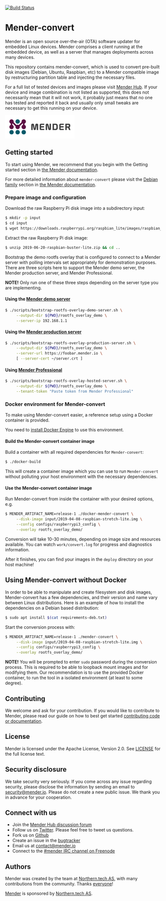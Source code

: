 [![Build Status](https://gitlab.com/Northern.tech/Mender/mender-convert/badges/next/pipeline.svg)](https://gitlab.com/Northern.tech/Mender/mender-convert/pipelines)

# Mender-convert

Mender is an open source over-the-air (OTA) software updater for embedded Linux devices. Mender comprises a client running at the embedded device, as well as a server that manages deployments across many devices.

This repository contains mender-convert, which is used to convert pre-built disk images (Debian, Ubuntu, Raspbian, etc) to a Mender compatible image by restructuring partition table and injecting the necessary files.

For a full list of tested devices and images please visit [Mender Hub](https://hub.mender.io/c/board-integrations/debian-family). If your device and image combination is not listed as supported, this does not necessarily mean that it will not work, it probably just means that no one has tested and reported it back and usually only small tweaks are necessary to get this running on your device.

![Mender logo](https://github.com/mendersoftware/mender/raw/master/mender_logo.png)


## Getting started

To start using Mender, we recommend that you begin with the Getting started
section in [the Mender documentation](https://docs.mender.io/).

For more detailed information about `mender-convert` please visit the
[Debian family](https://docs.mender.io/artifacts/debian-family) section in
[the Mender documentation](https://docs.mender.io/).


### Prepare image and configuration

Download the raw Raspberry Pi disk image into a subdirectory input:

```bash
$ mkdir -p input
$ cd input
$ wget https://downloads.raspberrypi.org/raspbian_lite/images/raspbian_lite-2019-06-24/2019-06-20-raspbian-buster-lite.zip
```

Extract the raw Raspberry Pi disk image:

```bash
$ unzip 2019-06-20-raspbian-buster-lite.zip && cd ..
```

Bootstrap the demo rootfs overlay that is configured to connect to
a Mender server with polling intervals set appropriately for
demonstration purposes.  There are three scripts here to support
the Mender demo server, the Mender production server, and Mender
Professional.

**NOTE!** Only run one of these three steps depending on the server
type you are implementing.

#### Using the [Mender demo server](https://docs.mender.io/getting-started/on-premise-installation/create-a-test-environment)
```bash
$ ./scripts/bootstrap-rootfs-overlay-demo-server.sh \
     --output-dir ${PWD}/rootfs_overlay_demo \
     --server-ip 192.168.1.1
```

#### Using the [Mender production server](https://docs.mender.io/administration/production-installation)
```bash
$ ./scripts/bootstrap-rootfs-overlay-production-server.sh \
     --output-dir ${PWD}/rootfs_overlay_demo \
     --server-url https://foobar.mender.io \
     [ --server-cert ~/server.crt ]
```

#### Using [Mender Professional](https://mender.io/products/mender-professional)
```bash
$ ./scripts/bootstrap-rootfs-overlay-hosted-server.sh \
     --output-dir ${PWD}/rootfs_overlay_demo \
     --tenant-token "Paste token from Mender Professional"
```


### Docker environment for Mender-convert

To make using Mender-convert easier, a reference setup using a Docker
container is provided.

You need to [install Docker Engine](https://docs.docker.com/install) to use
this environment.


#### Build the Mender-convert container image

Build a container with all required dependencies for `Mender-convert`:

```bash
$ ./docker-build
```

This will create a container image which you can use to run `Mender-convert`
without polluting your host environment with the necessary dependencies.


#### Use the Mender-convert container image

Run Mender-convert from inside the container with your desired options, e.g.

```bash
$ MENDER_ARTIFACT_NAME=release-1 ./docker-mender-convert \
     --disk-image input/2019-04-08-raspbian-stretch-lite.img \
     --config configs/raspberrypi3_config \
     --overlay rootfs_overlay_demo/
```

Conversion will take 10-30 minutes, depending on image size and resources
available. You can watch `work/convert.log` for progress and diagnostics
information.

After it finishes, you can find your images in the `deploy` directory on your
host machine!

## Using Mender-convert without Docker

In order to be able to manipulate and create filesystem and disk images,
Mender-convert has a few dependencies, and their version and name vary between
Linux distributions. Here is an example of how to install the dependencies on a
Debian based distribution:

```bash
$ sudo apt install $(cat requirements-deb.txt)
```

Start the conversion process with:

```bash
$ MENDER_ARTIFACT_NAME=release-1 ./mender-convert \
     --disk-image input/2019-04-08-raspbian-stretch-lite.img \
     --config configs/raspberrypi3_config \
     --overlay rootfs_overlay_demo/
```

**NOTE!** You will be prompted to enter `sudo` password during the conversion
process. This is required to be able to loopback mount images and for modifying
them. Our recommendation is to use the provided Docker container, to run the
tool in a isolated environment (at least to some degree).


## Contributing

We welcome and ask for your contribution. If you would like to contribute to
Mender, please read our guide on how to best get started
[contributing code or documentation](https://github.com/mendersoftware/mender/blob/master/CONTRIBUTING.md).


## License

Mender is licensed under the Apache License, Version 2.0. See
[LICENSE](https://github.com/mendersoftware/mender-convert/blob/master/LICENSE)
for the full license text.


## Security disclosure

We take security very seriously. If you come across any issue regarding
security, please disclose the information by sending an email to
[security@mender.io](security@mender.io). Please do not create a new public
issue. We thank you in advance for your cooperation.


## Connect with us

* Join the [Mender Hub discussion forum](https://hub.mender.io)
* Follow us on [Twitter](https://twitter.com/mender_io). Please
  feel free to tweet us questions.
* Fork us on [Github](https://github.com/mendersoftware)
* Create an issue in the [bugtracker](https://tracker.mender.io/projects/MEN)
* Email us at [contact@mender.io](mailto:contact@mender.io)
* Connect to the [#mender IRC channel on Freenode](http://webchat.freenode.net/?channels=mender)


## Authors

Mender was created by the team at [Northern.tech AS](https://northern.tech),
with many contributions from the community. Thanks
[everyone](https://github.com/mendersoftware/mender/graphs/contributors)!

[Mender](https://mender.io) is sponsored by [Northern.tech AS](https://northern.tech).

